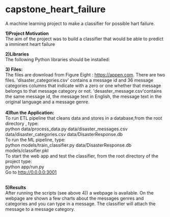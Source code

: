 # capstone_heart_failure
A machine learning project to make a classifier for possible hart failure.


**1)Project Motivation**</br>
The aim of the project was to build a classifier that would be able to predict a imminent heart failure

**2)Libraries**</br>
The following Python libraries should be installed:</br>

**3) Files:**</br>
The files are download from Figure Eight : https://appen.com. There are two files. 'disaster_categories.csv' contains a message id and 36 message categories columns that indicate with a zero or one whether that message belongs to that message category or not. 'desaster_message.csv'contains the same message id, the message text in English, the message text in the original language and a message genre.
</br>
</br>
**4)Run the Application:**
</br>
To run ETL pipeline that cleans data and stores in a database,from the root directory , type: </br>
python data/process_data.py data/disaster_messages.csv data/disaster_categories.csv data/DisasterResponse.db 
</br>
To run the ML pipeline, type:</br>
python models/train_classifier.py data/DisasterResponse.db models/classifier.pkl
</br>
To start the web app and test the classifier, from the root directory of the project type:</br>
python app/run.py</br>
Go to http://0.0.0.0:3001
</br>
</br>  

**5)Results** </br>
After running the scripts (see above 4)) a webpage is available.
On the webpage are shown a few charts about the messages genres and categories and you can type in a message. The classifier will attach the message to a message category.

